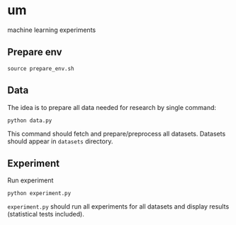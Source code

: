 # um

machine learning experiments

## Prepare env

```
source prepare_env.sh
```

## Data

The idea is to prepare all data needed for research by single command:
```
python data.py
```

This command should fetch and prepare/preprocess all datasets. Datasets should appear in `datasets` directory.

## Experiment

Run experiment

```
python experiment.py
```

`experiment.py` should run all experiments for all datasets and display results (statistical tests included).
